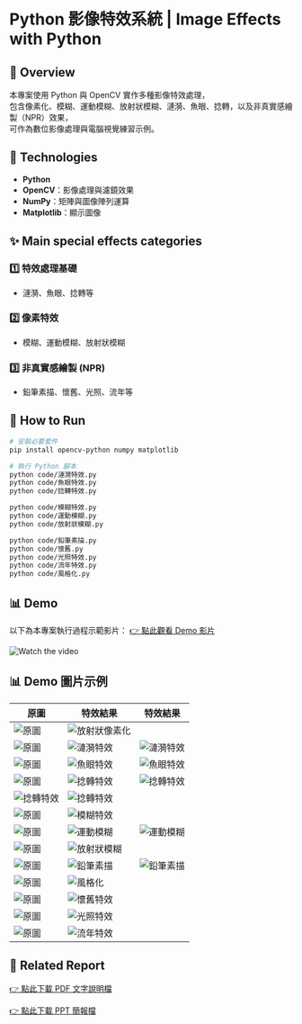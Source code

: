 # Python 影像特效系統 | Image Effects with Python

## 📌 Overview
本專案使用 Python 與 OpenCV 實作多種影像特效處理，  
包含像素化、模糊、運動模糊、放射狀模糊、漣漪、魚眼、捻轉，以及非真實感繪製（NPR）效果，  
可作為數位影像處理與電腦視覺練習示例。


## 🧰 Technologies
- **Python**
- **OpenCV**：影像處理與濾鏡效果
- **NumPy**：矩陣與圖像陣列運算
- **Matplotlib**：顯示圖像


## ✨ Main special effects categories
### 1️⃣ 特效處理基礎
- 漣漪、魚眼、捻轉等

### 2️⃣ 像素特效
- 模糊、運動模糊、放射狀模糊

### 3️⃣ 非真實感繪製 (NPR)
- 鉛筆素描、懷舊、光照、流年等

## 📂 How to Run
```bash
# 安裝必要套件
pip install opencv-python numpy matplotlib

# 執行 Python 腳本
python code/漣漪特效.py
python code/魚眼特效.py
python code/捻轉特效.py

python code/模糊特效.py
python code/運動模糊.py
python code/放射狀模糊.py

python code/鉛筆素描.py
python code/懷舊.py
python code/光照特效.py
python code/流年特效.py
python code/風格化.py
```

## 📊 Demo
以下為本專案執行過程示範影片：
[👉 點此觀看 Demo 影片](https://drive.google.com/file/d/1WSdk_P8cQOyDvhP1AAoJEKsUPD1LzJbW/view?usp=sharing)

![Watch the video](images/demo_cover.png)


## 📊 Demo 圖片示例

| 原圖 | 特效結果 | 特效結果 |
|------|-----------|-----------|
| ![原圖](images/input_sample_1.png) | ![放射狀像素化](images/effect_result_1.png) | |
| ![原圖](images/input_sample_2.png) | ![漣漪特效](images/effect_result_2-1.png) | ![漣漪特效](images/effect_result_2-2.png) |
| ![原圖](images/input_sample_3.png) | ![魚眼特效](images/effect_result_3-1.png) | ![魚眼特效](images/effect_result_3-2.png) |
| ![原圖](images/input_sample_4.png) | ![捻轉特效](images/effect_result_4-1.png) | ![捻轉特效](images/effect_result_4-2.png) |
| ![捻轉特效](images/effect_result_4.png) | ![捻轉特效](images/effect_result_4-3.png) | |
| ![原圖](images/input_sample_5.png) | ![模糊特效](images/effect_result_5.png) | |
| ![原圖](images/input_sample_6.png) | ![運動模糊](images/effect_result_6-1.png) | ![運動模糊](images/effect_result_6-2.png) |
| ![原圖](images/input_sample_7.png) | ![放射狀模糊](images/effect_result_7-1.png) | |
| ![原圖](images/input_sample_8.png) | ![鉛筆素描](images/effect_result_8-1.png) | ![鉛筆素描](images/effect_result_8-2.png) |
| ![原圖](images/input_sample_8.png) | ![風格化](images/effect_result_8-3.png) | |
| ![原圖](images/input_sample_7.png) | ![懷舊特效](images/effect_result_7-2.png) | |
| ![原圖](images/input_sample_7.png) | ![光照特效](images/effect_result_7-3.png) | |
| ![原圖](images/input_sample_7.png) | ![流年特效](images/effect_result_7-4.png) | |


## 📄 Related Report
[👉 點此下載 PDF 文字說明檔](./report_word.pdf)

[👉 點此下載 PPT 簡報檔](./report_ppt.pdf)
